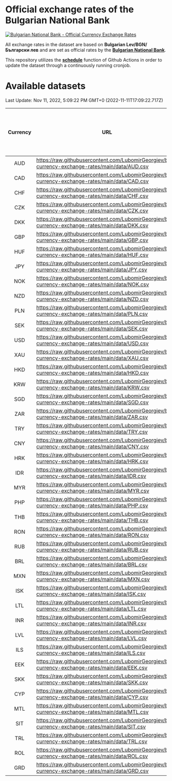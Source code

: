 # Official exchange rates of the Bulgarian National Bank

[![Bulgarian National Bank - Official Currency Exchange Rates](https://github.com/LubomirGeorgiev/bnb-currency-exchange-rates/actions/workflows/update-rates.yml/badge.svg?branch=main)](https://github.com/LubomirGeorgiev/bnb-currency-exchange-rates/actions/workflows/update-rates.yml)

All exchange rates in the dataset are based on **Bulgarian Lev/BGN/Български лев** and are set as official rates by the [**Bulgarian National Bank**](https://www.bnb.bg/Statistics/StExternalSector/StExchangeRates/StERForeignCurrencies/index.htm?toLang=_EN).

This repository utilizes the [**schedule**](https://docs.github.com/en/actions/reference/events-that-trigger-workflows) function of Github Actions in order to update the dataset through a continuously running cronjob.

# Available datasets

<!-- START LINKS (DO NOT EVER FU*ING DELETE THIS COMMENT FOR THE LOVE OF YOUR LIFE!!! IF YOU ARE CURIOS HOW IT WORKS, YOU CAN HAVE A LOOK AT ./src/updateReadme.ts) -->

Last Update: Nov 11, 2022, 5:09:22 PM GMT+0 (2022-11-11T17:09:22.717Z)

| Currency | URL                                                                                             | Number of records | Number of missing days that were filled in |
| :------: | ----------------------------------------------------------------------------------------------- | :---------------: | :----------------------------------------: |
|   AUD    | https://raw.githubusercontent.com/LubomirGeorgiev/bnb-currency-exchange-rates/main/data/AUD.csv |       8308        |                    2561                    |
|   CAD    | https://raw.githubusercontent.com/LubomirGeorgiev/bnb-currency-exchange-rates/main/data/CAD.csv |       8308        |                    2561                    |
|   CHF    | https://raw.githubusercontent.com/LubomirGeorgiev/bnb-currency-exchange-rates/main/data/CHF.csv |       8308        |                    2561                    |
|   CZK    | https://raw.githubusercontent.com/LubomirGeorgiev/bnb-currency-exchange-rates/main/data/CZK.csv |       8308        |                    2561                    |
|   DKK    | https://raw.githubusercontent.com/LubomirGeorgiev/bnb-currency-exchange-rates/main/data/DKK.csv |       8308        |                    2561                    |
|   GBP    | https://raw.githubusercontent.com/LubomirGeorgiev/bnb-currency-exchange-rates/main/data/GBP.csv |       8308        |                    2561                    |
|   HUF    | https://raw.githubusercontent.com/LubomirGeorgiev/bnb-currency-exchange-rates/main/data/HUF.csv |       8308        |                    2561                    |
|   JPY    | https://raw.githubusercontent.com/LubomirGeorgiev/bnb-currency-exchange-rates/main/data/JPY.csv |       8308        |                    2561                    |
|   NOK    | https://raw.githubusercontent.com/LubomirGeorgiev/bnb-currency-exchange-rates/main/data/NOK.csv |       8308        |                    2561                    |
|   NZD    | https://raw.githubusercontent.com/LubomirGeorgiev/bnb-currency-exchange-rates/main/data/NZD.csv |       8308        |                    2561                    |
|   PLN    | https://raw.githubusercontent.com/LubomirGeorgiev/bnb-currency-exchange-rates/main/data/PLN.csv |       8308        |                    2561                    |
|   SEK    | https://raw.githubusercontent.com/LubomirGeorgiev/bnb-currency-exchange-rates/main/data/SEK.csv |       8308        |                    2561                    |
|   USD    | https://raw.githubusercontent.com/LubomirGeorgiev/bnb-currency-exchange-rates/main/data/USD.csv |       8308        |                    2561                    |
|   XAU    | https://raw.githubusercontent.com/LubomirGeorgiev/bnb-currency-exchange-rates/main/data/XAU.csv |       8308        |                    2563                    |
|   HKD    | https://raw.githubusercontent.com/LubomirGeorgiev/bnb-currency-exchange-rates/main/data/HKD.csv |       8008        |                    2472                    |
|   KRW    | https://raw.githubusercontent.com/LubomirGeorgiev/bnb-currency-exchange-rates/main/data/KRW.csv |       8008        |                    2472                    |
|   SGD    | https://raw.githubusercontent.com/LubomirGeorgiev/bnb-currency-exchange-rates/main/data/SGD.csv |       8008        |                    2472                    |
|   ZAR    | https://raw.githubusercontent.com/LubomirGeorgiev/bnb-currency-exchange-rates/main/data/ZAR.csv |       8008        |                    2472                    |
|   TRY    | https://raw.githubusercontent.com/LubomirGeorgiev/bnb-currency-exchange-rates/main/data/TRY.csv |       6488        |                    2000                    |
|   CNY    | https://raw.githubusercontent.com/LubomirGeorgiev/bnb-currency-exchange-rates/main/data/CNY.csv |       6370        |                    1966                    |
|   HRK    | https://raw.githubusercontent.com/LubomirGeorgiev/bnb-currency-exchange-rates/main/data/HRK.csv |       6370        |                    1966                    |
|   IDR    | https://raw.githubusercontent.com/LubomirGeorgiev/bnb-currency-exchange-rates/main/data/IDR.csv |       6370        |                    1966                    |
|   MYR    | https://raw.githubusercontent.com/LubomirGeorgiev/bnb-currency-exchange-rates/main/data/MYR.csv |       6370        |                    1966                    |
|   PHP    | https://raw.githubusercontent.com/LubomirGeorgiev/bnb-currency-exchange-rates/main/data/PHP.csv |       6370        |                    1966                    |
|   THB    | https://raw.githubusercontent.com/LubomirGeorgiev/bnb-currency-exchange-rates/main/data/THB.csv |       6370        |                    1966                    |
|   RON    | https://raw.githubusercontent.com/LubomirGeorgiev/bnb-currency-exchange-rates/main/data/RON.csv |       6311        |                    1948                    |
|   RUB    | https://raw.githubusercontent.com/LubomirGeorgiev/bnb-currency-exchange-rates/main/data/RUB.csv |       6115        |                    1886                    |
|   BRL    | https://raw.githubusercontent.com/LubomirGeorgiev/bnb-currency-exchange-rates/main/data/BRL.csv |       5400        |                    1669                    |
|   MXN    | https://raw.githubusercontent.com/LubomirGeorgiev/bnb-currency-exchange-rates/main/data/MXN.csv |       5400        |                    1669                    |
|   ISK    | https://raw.githubusercontent.com/LubomirGeorgiev/bnb-currency-exchange-rates/main/data/ISK.csv |       5312        |                    1643                    |
|   LTL    | https://raw.githubusercontent.com/LubomirGeorgiev/bnb-currency-exchange-rates/main/data/LTL.csv |       5149        |                    1578                    |
|   INR    | https://raw.githubusercontent.com/LubomirGeorgiev/bnb-currency-exchange-rates/main/data/INR.csv |       5031        |                    1553                    |
|   LVL    | https://raw.githubusercontent.com/LubomirGeorgiev/bnb-currency-exchange-rates/main/data/LVL.csv |       4786        |                    1466                    |
|   ILS    | https://raw.githubusercontent.com/LubomirGeorgiev/bnb-currency-exchange-rates/main/data/ILS.csv |       4307        |                    1334                    |
|   EEK    | https://raw.githubusercontent.com/LubomirGeorgiev/bnb-currency-exchange-rates/main/data/EEK.csv |       3998        |                    1224                    |
|   SKK    | https://raw.githubusercontent.com/LubomirGeorgiev/bnb-currency-exchange-rates/main/data/SKK.csv |       2972        |                    914                     |
|   CYP    | https://raw.githubusercontent.com/LubomirGeorgiev/bnb-currency-exchange-rates/main/data/CYP.csv |       2904        |                    888                     |
|   MTL    | https://raw.githubusercontent.com/LubomirGeorgiev/bnb-currency-exchange-rates/main/data/MTL.csv |       2604        |                    799                     |
|   SIT    | https://raw.githubusercontent.com/LubomirGeorgiev/bnb-currency-exchange-rates/main/data/SIT.csv |       2544        |                    780                     |
|   TRL    | https://raw.githubusercontent.com/LubomirGeorgiev/bnb-currency-exchange-rates/main/data/TRL.csv |       1818        |                    559                     |
|   ROL    | https://raw.githubusercontent.com/LubomirGeorgiev/bnb-currency-exchange-rates/main/data/ROL.csv |       1697        |                    524                     |
|   GRD    | https://raw.githubusercontent.com/LubomirGeorgiev/bnb-currency-exchange-rates/main/data/GRD.csv |        359        |                    107                     |

<!-- END LINKS (DO NOT EVER FU*ING DELETE THIS COMMENT FOR THE LOVE OF YOUR LIFE!!! IF YOU ARE CURIOS HOW IT WORKS, YOU CAN HAVE A LOOK AT ./src/updateReadme.ts) -->

